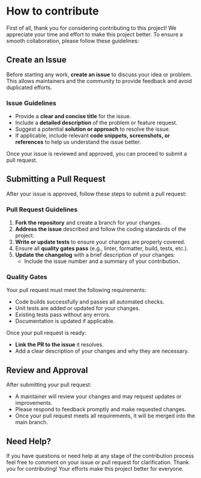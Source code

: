 # How to contribute

First of all, thank you for considering contributing to this project! We appreciate your time and effort to make this project better.
To ensure a smooth collaboration, please follow these guidelines:

## Create an Issue

Before starting any work, **create an issue** to discuss your idea or problem. This allows maintainers and the community to provide feedback and avoid duplicated efforts.

### Issue Guidelines
- Provide a **clear and concise title** for the issue.
- Include a **detailed description** of the problem or feature request.
- Suggest a potential **solution or approach** to resolve the issue.
- If applicable, include relevant **code snippets, screenshots, or references** to help us understand the issue better.

Once your issue is reviewed and approved, you can proceed to submit a pull request.

## Submitting a Pull Request

After your issue is approved, follow these steps to submit a pull request:

### Pull Request Guidelines

1. **Fork the repository** and create a branch for your changes.
2. **Address the issue** described and follow the coding standards of the project.
3. **Write or update tests** to ensure your changes are properly covered.
4. Ensure all **quality gates pass** (e.g., linter, formatter, build, tests, etc.).
5. **Update the changelog** with a brief description of your changes:
   - Include the issue number and a summary of your contribution.

### Quality Gates

Your pull request must meet the following requirements:

- Code builds successfully and passes all automated checks.
- Unit tests are added or updated for your changes.
- Existing tests pass without any errors.
- Documentation is updated if applicable.

Once your pull request is ready:

- **Link the PR to the issue** it resolves.
- Add a clear description of your changes and why they are necessary.

## Review and Approval

After submitting your pull request:

- A maintainer will review your changes and may request updates or improvements.
- Please respond to feedback promptly and make requested changes.
- Once your pull request meets all requirements, it will be merged into the main branch.

## Need Help?

If you have questions or need help at any stage of the contribution process feel free to comment on your issue or pull request for clarification.
Thank you for contributing! Your efforts make this project better for everyone.
